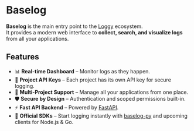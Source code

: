 # Baselog

**Baselog** is the main entry point to the [Loggy](https://github.com/Baselog-Inc) ecosystem.  
It provides a modern web interface to **collect, search, and visualize logs** from all your applications.  

## Features

- 📊 **Real-time Dashboard** – Monitor logs as they happen.  
- 🔑 **Project API Keys** – Each project has its own API key for secure logging.  
- 📂 **Multi-Project Support** – Manage all your applications from one place.  
- 🛡️ **Secure by Design** – Authentication and scoped permissions built-in.  
- ⚡ **Fast API Backend** – Powered by [FastAPI](https://fastapi.tiangolo.com/).  
- 🐍 **Official SDKs** – Start logging instantly with [baselog-py](https://github.com/Baselog-Inc/baselog-py) and upcoming clients for Node.js & Go.  
